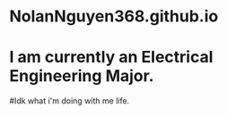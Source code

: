 # NolanNguyen368.github.io
# I am currently an Electrical Engineering Major.
#Idk what i'm doing with me life.
